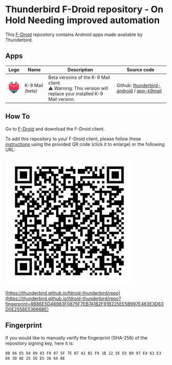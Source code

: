 # Thunderbird F-Droid repository - On Hold Needing improved automation

This [F-Droid](https://f-droid.org/) repository contains Android apps made available by Thunderbird.

## Apps

| Logo                                                                                               | Name            | Description                                                                                                        | Source code                                                                                                                                                               |
|----------------------------------------------------------------------------------------------------|-----------------|--------------------------------------------------------------------------------------------------------------------|---------------------------------------------------------------------------------------------------------------------------------------------------------------------------|
| <img src="public/assets/logo-k9mail.png" alt="K-9 Mail App Logo" style="width:50px; height:auto;"> | K-9 Mail (beta) | Beta versions of the K-9 Mail client. <br/> ⚠️ Warning: This version will replace your installed K-9 Mail version. | Github: [thunderbird-android](https://github.com/thunderbird/thunderbird-android) / [app-k9mail](https://github.com/thunderbird/thunderbird-android/tree/main/app-k9mail) |

## How To

Go to [F-Droid](https://f-droid.org/) and download the F-Droid client.

To add this repository to your F-Droid client, please follow these [instructions](https://f-droid.org/tutorials/add-repo/) using the provided QR code (click it to enlarge) or the following URL:

<a href="public/assets/qrcode.png" title="QR code"><img src="public/assets/qrcode.png" alt="QR code" style="width:400px; height:auto;"></a>

[https://thunderbird.github.io/fdroid-thunderbird/repo](https://thunderbird.github.io/fdroid-thunderbird/repo?fingerprint=8B86E5D48983F0875F7EB7A1B2F91B225EE5B997E463E3D63D0E2556E53666BE)

## Fingerprint

If you would like to manually verify the fingerprint (SHA-256) of the repository signing key, here it is:

```
8B 86 E5 D4 89 83 F0 87 5F 7E B7 A1 B2 F9 1B 22 5E E5 B9 97 E4 63 E3 D6 3D 0E 25 56 E5 36 66 BE
```
